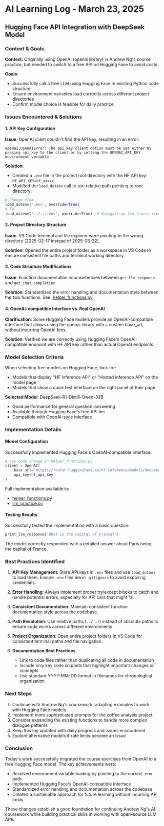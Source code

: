 # AI Learning Log - March 23, 2025

## Hugging Face API Integration with DeepSeek Model

### Context & Goals

**Context:** Originally using OpenAI (openai library) in Andrew Ng's course practice, but needed to switch to a free API on Hugging Face to avoid costs.

**Goals:** 
- Successfully call a free LLM using Hugging Face in existing Python code structure
- Ensure environment variables load correctly across different project directories
- Confirm model choice is feasible for daily practice

### Issues Encountered & Solutions

#### 1. API Key Configuration
**Issue**: OpenAI client couldn't find the API key, resulting in an error:
```
openai.OpenAIError: The api_key client option must be set either by passing api_key to the client or by setting the OPENAI_API_KEY environment variable
```

**Solution**: 
- Created a `.env` file in the project root directory with the HF API key: `HF_API_KEY=hf_xxxxx`
- Modified the `load_dotenv` call to use relative path pointing to root directory:
```python
# Change from
load_dotenv('.env', override=True)
# To
load_dotenv('../../.env', override=True)  # Navigate up two levels from current directory
```

#### 2. Project Directory Structure
**Issue**: VS Code terminal and file explorer were pointing to the wrong directory (2025-02-17 instead of 2025-03-22).

**Solution**: Opened the entire project folder as a workspace in VS Code to ensure consistent file paths and terminal working directory.

#### 3. Code Structure Modifications
**Issue**: Function documentation inconsistencies between `get_llm_response` and `get_chat_completion`.

**Solution**: Standardized the error handling and documentation style between the two functions. 
See: [helper_functions.py](../daily_progress/2025-03-22/helper_functions.py)

#### 4. OpenAI-compatible Interface vs. Real OpenAI
**Clarification**: Some Hugging Face models provide an OpenAI-compatible interface that allows using the openai library with a custom base_url, without incurring OpenAI fees.

**Solution**: Verified we are correctly using Hugging Face's OpenAI-compatible endpoint with HF API key rather than actual OpenAI endpoints.

### Model Selection Criteria

When selecting free models on Hugging Face, look for:
- Models that display "HF Inference API" or "Hosted inference API" on the model page
- Models that show a quick test interface on the right panel of their page

**Selected Model**: DeepSeek-R1-Distill-Qwen-32B
- Good performance for general question-answering
- Available through Hugging Face's free API tier
- Compatible with OpenAI-style interface

### Implementation Details

#### Model Configuration
Successfully implemented Hugging Face's OpenAI-compatible interface:

```python
# Key code change in helper_functions.py
client = OpenAI(
    base_url="https://router.huggingface.co/hf-inference/models/deepseek-ai/DeepSeek-R1-Distill-Qwen-32B/v1",
    api_key=hf_api_key
)
```

Full implementation available in:
- [helper_functions.py](../daily_progress/2025-03-22/helper_functions.py)
- [llm_practice.py](../daily_progress/2025-03-22/llm_practice.py)

#### Testing Results
Successfully tested the implementation with a basic question:
```python
print_llm_response("What is the capital of France?")
```

The model correctly responded with a detailed answer about Paris being the capital of France.

### Best Practices Identified

1. **API Key Management**: Store API keys in `.env` files and use `load_dotenv` to load them. Ensure `.env` files are in `.gitignore` to avoid exposing credentials.

2. **Error Handling**: Always implement proper try/except blocks to catch and handle potential errors, especially for API calls that might fail.

3. **Consistent Documentation**: Maintain consistent function documentation style across the codebase.

4. **Path Resolution**: Use relative paths (`../../`) instead of absolute paths to ensure code works across different environments.

5. **Project Organization**: Open entire project folders in VS Code for consistent terminal paths and file navigation.

6. **Documentation Best Practices**: 
   - Link to code files rather than duplicating all code in documentation
   - Include only key code snippets that highlight important changes or concepts
   - Use standard YYYY-MM-DD format in filenames for chronological organization

### Next Steps

1. Continue with Andrew Ng's coursework, adapting examples to work with Hugging Face models
2. Implement more sophisticated prompts for the coffee analysis project
3. Consider expanding the existing functions to handle more complex dialogue patterns
4. Keep this log updated with daily progress and issues encountered
5. Explore alternative models if rate limits become an issue

### Conclusion

Today's work successfully migrated the course exercises from OpenAI to a free Hugging Face model. The key achievements were:
- Resolved environment variable loading by pointing to the correct .env path
- Implemented Hugging Face's OpenAI-compatible interface
- Standardized error handling and documentation across the codebase
- Created a sustainable approach for future learning without incurring API costs

These changes establish a good foundation for continuing Andrew Ng's AI coursework while building practical skills in working with open-source LLM APIs.